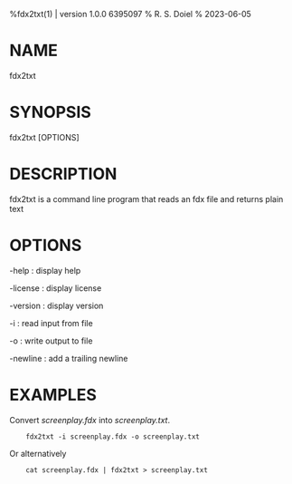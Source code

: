 %fdx2txt(1) | version 1.0.0 6395097
% R. S. Doiel
% 2023-06-05 

# NAME

fdx2txt

# SYNOPSIS

fdx2txt [OPTIONS]

# DESCRIPTION

fdx2txt is a command line program that reads an fdx file
and returns plain text

# OPTIONS

-help
: display help

-license
: display license

-version
: display version


-i
: read input from file

-o
: write output to file

-newline
: add a trailing newline 

# EXAMPLES

Convert *screenplay.fdx* into *screenplay.txt*.

~~~
    fdx2txt -i screenplay.fdx -o screenplay.txt
~~~

Or alternatively

~~~
    cat screenplay.fdx | fdx2txt > screenplay.txt
~~~


